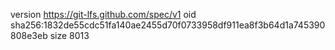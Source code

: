 version https://git-lfs.github.com/spec/v1
oid sha256:1832de55cdc51fa140ae2455d70f0733958df911ea8f3b64d1a745390808e3eb
size 8013
